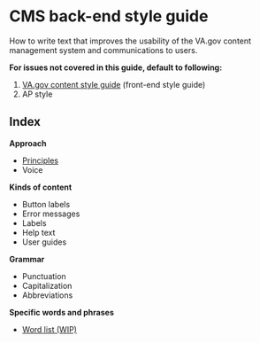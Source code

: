 # CMS back-end style guide
How to write text that improves the usability of the VA.gov content management system and communications to users.

**For issues not covered in this guide, default to following:**
1. [VA.gov content style guide](https://design.va.gov/content-style-guide/index) (front-end style guide)
2. AP style

## Index

**Approach**
- [Principles](https://github.com/department-of-veterans-affairs/va.gov-team/blob/master/platform/cms/ux-writing/CMS-back-end-style-guide/principles.md)
- Voice

**Kinds of content**
- Button labels
- Error messages
- Labels
- Help text
- User guides

**Grammar**
- Punctuation
- Capitalization
- Abbreviations

**Specific words and phrases**
- [Word list (WIP)](https://airtable.com/invite/l?inviteId=invPtEMyH5nFr8AUD&inviteToken=85a9f78aeed3e2ccf9e7e2cffae57418a00203968f984a4f6ceece207ba5905d)
